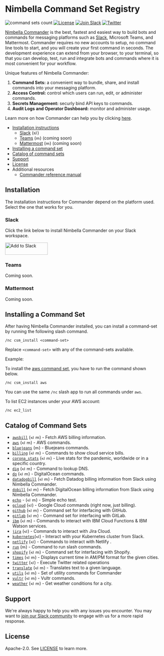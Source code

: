 # Nimbella Command Set Registry

![command sets count](https://img.shields.io/endpoint?url=https://apigcp.nimbella.io/api/v1/web/mesatyar-yzpbtecwigu/default/command-sets-count&style=flat)
[![License](https://img.shields.io/badge/license-Apache--2.0-blue.svg)](http://www.apache.org/licenses/LICENSE-2.0)
[![Join Slack](https://img.shields.io/badge/join-slack-9B69A0.svg)](https://nimbella-community.slack.com/)
[![Twitter](https://img.shields.io/twitter/follow/nimbella.svg?style=social&logo=twitter)](https://twitter.com/intent/follow?screen_name=nimbella)

[Nimbella Commander](https://nimbella.com/product/commander) is the best, fastest and easiest way to build bots and commands for messaging platforms such as [Slack](https://slack.com/apps/AS833QXL0-nimbella-commander), Microsoft Teams, and Mattermost. Commander requires no new accounts to setup, no command line tools to start, and you will create your first command in seconds. The development experience can extend from your browser, to your terminal, so that you can develop, test, run and integrate bots and commands where it is most convenient for your workflow.

Unique features of Nimbella Commander:

1. **Command Sets:** a convenient way to bundle, share, and install commands into your messaging platform.
2. **Access Control:** control which users can run, edit, or administer commands.
3. **Secrets Management:** securly bind API keys to commands.
4. **Audit Logs and Operator Dashboard:** monitor and administer usage.

Learn more on how Commander can help you by clicking [here](https://nimbella.com/resources-commander/overview#what-is-commander).

- [Installation instructions](#Installation)
  - [Slack](#Slack) (<img alt="slack"  width="13" height="13" src="https://unpkg.com/simple-icons@latest/icons/slack.svg" />)
  - [Teams](#Teams) (<img alt="mattermost"  width="13" height="13" src="https://unpkg.com/simple-icons@latest/icons/microsoftteams.svg" />) (coming soon)
  - [Mattermost](#Mattermost) (<img alt="mattermost"  width="13" height="13" src="https://unpkg.com/simple-icons@latest/icons/mattermost.svg" />) (coming soon)
- [Installing a command set](#Installing-a-Command-Set)
- [Catalog of command sets](#Catalog-of-Command-Sets)
- [Support](#support)
- [License](#license)
- Additional resources
  - [Commander reference manual](https://nimbella.com/resources-commander/reference)

## Installation

The installation instructions for Commander depend on the platform used. Select the one that works for you.

### Slack

Click the link below to install Nimbella Commander on your Slack workspace.

<a href="https://nimbella.com/commander/slack/install?version=2"><img alt="Add to Slack" height="40" width="139" src="https://platform.slack-edge.com/img/add_to_slack.png" srcset="https://platform.slack-edge.com/img/add_to_slack.png 1x, https://platform.slack-edge.com/img/add_to_slack@2x.png 2x" /></a>

### Teams

Coming soon.

### Mattermost

Coming soon.

## Installing a Command Set

After having Nimbella Commander installed, you can install a command-set by running the following slash command.

```
/nc csm_install <command-set>
```

Replace `<command-set>` with any of the command-sets available.

Example:

To install the [aws command set](aws), you have to run the command shown below.

```
/nc csm_install aws
```

You can use the same `/nc` slash app to run all commands under `aws`.

To list EC2 instances under your AWS account:

```
/nc ec2_list
```

## Catalog of Command Sets

- [`awsbill`](awsbill) (<img alt="slack"  width="12" height="12" src="https://unpkg.com/simple-icons@latest/icons/slack.svg" /> <img alt="mattermost"  width="13" height="13" src="https://unpkg.com/simple-icons@latest/icons/mattermost.svg" />) - Fetch AWS billing information.
- [`aws`](aws) (<img alt="slack"  width="12" height="12" src="https://unpkg.com/simple-icons@latest/icons/slack.svg" /> <img alt="mattermost"  width="13" height="13" src="https://unpkg.com/simple-icons@latest/icons/mattermost.svg" />) - AWS commands.
- [`bluejeans`](bluejeans) (<img alt="mattermost"  width="13" height="13" src="https://unpkg.com/simple-icons@latest/icons/mattermost.svg" />) - Bluejeans commands.
- [`billing`](billing) (<img alt="slack"  width="12" height="12" src="https://unpkg.com/simple-icons@latest/icons/slack.svg" /> <img alt="mattermost"  width="13" height="13" src="https://unpkg.com/simple-icons@latest/icons/mattermost.svg" />) - Commands to show cloud service bills.
- [`corona_stats`](corona_stats) (<img alt="slack"  width="12" height="12" src="https://unpkg.com/simple-icons@latest/icons/slack.svg" /> <img alt="mattermost"  width="13" height="13" src="https://unpkg.com/simple-icons@latest/icons/mattermost.svg" />) - Live stats for the pandemic, worldwide or in a specific country.
- [`dig`](dig) (<img alt="slack"  width="12" height="12" src="https://unpkg.com/simple-icons@latest/icons/slack.svg" /> <img alt="mattermost"  width="13" height="13" src="https://unpkg.com/simple-icons@latest/icons/mattermost.svg" />) - Command to lookup DNS.
- [`do`](do) (<img alt="slack"  width="12" height="12" src="https://unpkg.com/simple-icons@latest/icons/slack.svg" /> <img alt="mattermost"  width="13" height="13" src="https://unpkg.com/simple-icons@latest/icons/mattermost.svg" />) - DigitalOcean commands.
- [`datadogbill`](datadogbill) (<img alt="slack"  width="12" height="12" src="https://unpkg.com/simple-icons@latest/icons/slack.svg" /> <img alt="mattermost"  width="13" height="13" src="https://unpkg.com/simple-icons@latest/icons/mattermost.svg" />) - Fetch Datadog billing information from Slack using Nimbella Commander.
- [`dobill`](dobill) (<img alt="slack"  width="12" height="12" src="https://unpkg.com/simple-icons@latest/icons/slack.svg" /> <img alt="mattermost"  width="13" height="13" src="https://unpkg.com/simple-icons@latest/icons/mattermost.svg" />) - Fetch DigitalOcean billing information from Slack using Nimbella Commander.
- [`echo`](echo) - (<img alt="slack"  width="12" height="12" src="https://unpkg.com/simple-icons@latest/icons/slack.svg" /> <img alt="mattermost"  width="13" height="13" src="https://unpkg.com/simple-icons@latest/icons/mattermost.svg" />) - Simple echo test.
- [`gcloud`](gcloud) (<img alt="slack"  width="12" height="12" src="https://unpkg.com/simple-icons@latest/icons/slack.svg" />) - Google Cloud commands (right now, just billing).
- [`github`](github) (<img alt="slack"  width="12" height="12" src="https://unpkg.com/simple-icons@latest/icons/slack.svg" /> <img alt="mattermost"  width="13" height="13" src="https://unpkg.com/simple-icons@latest/icons/mattermost.svg" />) - Command set for interfacing with GitHub.
- [`gitlab`](gitlab) (<img alt="slack"  width="12" height="12" src="https://unpkg.com/simple-icons@latest/icons/slack.svg" /> <img alt="mattermost"  width="13" height="13" src="https://unpkg.com/simple-icons@latest/icons/mattermost.svg" />) - Command set for interfacing with GitLab.
- [`ibm`](ibm) (<img alt="slack"  width="12" height="12" src="https://unpkg.com/simple-icons@latest/icons/slack.svg" /> <img alt="mattermost"  width="13" height="13" src="https://unpkg.com/simple-icons@latest/icons/mattermost.svg" />) - Commands to interact with IBM Cloud Functions & IBM Watson services.
- [`jira`](jira) (<img alt="slack"  width="12" height="12" src="https://unpkg.com/simple-icons@latest/icons/slack.svg" />) - Commands to interact with Jira Cloud.
- [`kubernetes`](kubernetes)(<img alt="slack"  width="12" height="12" src="https://unpkg.com/simple-icons@latest/icons/slack.svg" />) - Interact with your Kubernetes cluster from Slack.
- [`netlify`](netlify) (<img alt="slack"  width="12" height="12" src="https://unpkg.com/simple-icons@latest/icons/slack.svg" />) - Commands to interact with Netlify .
- [`run`](run) (<img alt="mattermost"  width="13" height="13" src="https://unpkg.com/simple-icons@latest/icons/mattermost.svg" />) - Command to run slash commands.
- [`shopify`](shopify) (<img alt="slack"  width="12" height="12" src="https://unpkg.com/simple-icons@latest/icons/slack.svg" /> <img alt="mattermost"  width="13" height="13" src="https://unpkg.com/simple-icons@latest/icons/mattermost.svg" />) - Command set for interfacing with Shopify.
- [`times`](times) (<img alt="slack"  width="12" height="12" src="https://unpkg.com/simple-icons@latest/icons/slack.svg" /> <img alt="mattermost"  width="13" height="13" src="https://unpkg.com/simple-icons@latest/icons/mattermost.svg" />) - Displays current time in AM/PM format for the given cities.
- [`twitter`](twitter) (<img alt="slack"  width="12" height="12" src="https://unpkg.com/simple-icons@latest/icons/slack.svg" />) - Execute Twitter related operations
- [`translate`](translate) (<img alt="slack"  width="12" height="12" src="https://unpkg.com/simple-icons@latest/icons/slack.svg" /> <img alt="mattermost"  width="13" height="13" src="https://unpkg.com/simple-icons@latest/icons/mattermost.svg" />) - Translates text to a given language.
- [`utils`](utils) (<img alt="slack"  width="12" height="12" src="https://unpkg.com/simple-icons@latest/icons/slack.svg" /> <img alt="mattermost"  width="13" height="13" src="https://unpkg.com/simple-icons@latest/icons/mattermost.svg" />) - Set of utility commands for Commander
- [`vultr`](vultr) (<img alt="slack"  width="12" height="12" src="https://unpkg.com/simple-icons@latest/icons/slack.svg" /> <img alt="mattermost"  width="13" height="13" src="https://unpkg.com/simple-icons@latest/icons/mattermost.svg" />) - Vultr commands.
- [`weather`](weather) (<img alt="slack"  width="12" height="12" src="https://unpkg.com/simple-icons@latest/icons/slack.svg" /> <img alt="mattermost"  width="13" height="13" src="https://unpkg.com/simple-icons@latest/icons/mattermost.svg" />) - Get weather conditions for a city.

## Support

We're always happy to help you with any issues you encounter. You may want to [join our Slack community](https://nimbella-community.slack.com/) to engage with us for a more rapid response.

## License

Apache-2.0. See [LICENSE](LICENSE) to learn more.
